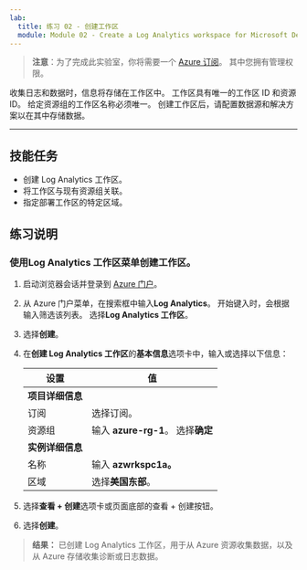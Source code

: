 ```yaml
---
lab:
  title: 练习 02 - 创建工作区
  module: Module 02 - Create a Log Analytics workspace for Microsoft Defender for Cloud
---
```



>**注意**：为了完成此实验室，你将需要一个 [Azure 订阅](https://azure.microsoft.com/en-us/free/?azure-portal=true)。 其中您拥有管理权限。 


收集日志和数据时，信息将存储在工作区中。 工作区具有唯一的工作区 ID 和资源 ID。 给定资源组的工作区名称必须唯一。 创建工作区后，请配置数据源和解决方案以在其中存储数据。 

---

## 技能任务

- 创建 Log Analytics 工作区。
- 将工作区与现有资源组关联。
- 指定部署工作区的特定区域。

## 练习说明 

### 使用Log Analytics 工作区菜单创建工作区。

1. 启动浏览器会话并登录到 [Azure 门户](https://portal.azure.com/)。
   
2. 从 Azure 门户菜单，在搜索框中输入**Log Analytics**。 开始键入时，会根据输入筛选该列表。 选择**Log Analytics 工作区**。

4. 选择**创建**。

5. 在**创建 Log Analytics 工作区**的**基本信息**选项卡中，输入或选择以下信息：
   
   |设置|值|
   |---|---|
   |**项目详细信息**|
   |订阅|选择订阅。|
   |资源组|输入 **azure-rg-1**。 选择**确定**|
   |**实例详细信息**|
   |名称|输入 **azwrkspc1a。**|
   |区域|选择**美国东部**。|

6. 选择**查看 + 创建**选项卡或页面底部的查看 + 创建按钮。
  
8. 选择**创建**。

> **结果：** 已创建 Log Analytics 工作区，用于从 Azure 资源收集数据，以及从 Azure 存储收集诊断或日志数据。
